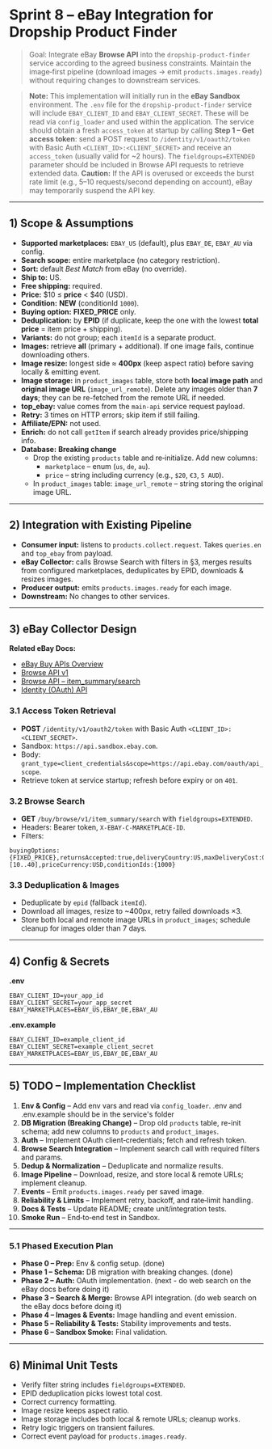 # Sprint 8 – eBay Integration for Dropship Product Finder

> Goal: Integrate eBay **Browse API** into the `dropship-product-finder` service according to the agreed business constraints. Maintain the image‑first pipeline (download images → emit `products.images.ready`) without requiring changes to downstream services.

> **Note:** This implementation will initially run in the **eBay Sandbox** environment. The `.env` file for the `dropship-product-finder` service will include `EBAY_CLIENT_ID` and `EBAY_CLIENT_SECRET`. These will be read via `config_loader` and used within the application. The service should obtain a fresh `access_token` at startup by calling **Step 1 – Get access token**: send a POST request to `/identity/v1/oauth2/token` with Basic Auth `<CLIENT_ID>:<CLIENT_SECRET>` and receive an `access_token` (usually valid for \~2 hours). The `fieldgroups=EXTENDED` parameter should be included in Browse API requests to retrieve extended data. **Caution:** If the API is overused or exceeds the burst rate limit (e.g., 5–10 requests/second depending on account), eBay may temporarily suspend the API key.

---

## 1) Scope & Assumptions

- **Supported marketplaces:** `EBAY_US` (default), plus `EBAY_DE`, `EBAY_AU` via config.
- **Search scope:** entire marketplace (no category restriction).
- **Sort:** default *Best Match* from eBay (no override).
- **Ship to:** US.
- **Free shipping:** required.
- **Price:** \$10 ≤ **price** < \$40 (USD).
- **Condition:** **NEW** (conditionId `1000`).
- **Buying option:** **FIXED\_PRICE** only.
- **Deduplication:** by **EPID** (if duplicate, keep the one with the lowest **total price** = item price + shipping).
- **Variants:** do not group; each `itemId` is a separate product.
- **Images:** retrieve **all** (primary + additional). If one image fails, continue downloading others.
- **Image resize:** longest side ≈ **400px** (keep aspect ratio) before saving locally & emitting event.
- **Image storage:** in `product_images` table, store both **local image path** and **original image URL** (`image_url_remote`). Delete any images older than **7 days**; they can be re-fetched from the remote URL if needed.
- **top\_ebay:** value comes from the `main-api` service request payload.
- **Retry:** 3 times on HTTP errors; skip item if still failing.
- **Affiliate/EPN:** not used.
- **Enrich:** do not call `getItem` if search already provides price/shipping info.
- **Database:** **Breaking change**
  - Drop the existing `products` table and re‑initialize. Add new columns:
    - `marketplace` – enum (`us`, `de`, `au`).
    - `price` – string including currency (e.g., `$20`, `€3`, `5 AUD`).
  - In `product_images` table: `image_url_remote` – string storing the original image URL.

---

## 2) Integration with Existing Pipeline

- **Consumer input:** listens to `products.collect.request`. Takes `queries.en` and `top_ebay` from payload.
- **eBay Collector:** calls Browse Search with filters in §3, merges results from configured marketplaces, deduplicates by EPID, downloads & resizes images.
- **Producer output:** emits `products.images.ready` for each image.
- **Downstream:** No changes to other services.

---

## 3) eBay Collector Design

**Related eBay Docs:**

- [eBay Buy APIs Overview](https://developer.ebay.com/api-docs/buy/overview.html)
- [Browse API v1](https://developer.ebay.com/api-docs/buy/browse/overview.html)
- [Browse API – item\_summary/search](https://developer.ebay.com/api-docs/buy/browse/resources/item_summary/methods/search)
- [Identity (OAuth) API](https://developer.ebay.com/api-docs/commerce/identity/overview.html)

### 3.1 Access Token Retrieval

- **POST** `/identity/v1/oauth2/token` with Basic Auth `<CLIENT_ID>:<CLIENT_SECRET>`.
- Sandbox: `https://api.sandbox.ebay.com`.
- Body: `grant_type=client_credentials&scope=https://api.ebay.com/oauth/api_scope`.
- Retrieve token at service startup; refresh before expiry or on `401`.

### 3.2 Browse Search

- **GET** `/buy/browse/v1/item_summary/search` with `fieldgroups=EXTENDED`.
- Headers: Bearer token, `X-EBAY-C-MARKETPLACE-ID`.
- Filters:

```
buyingOptions:{FIXED_PRICE},returnsAccepted:true,deliveryCountry:US,maxDeliveryCost:0,price:[10..40],priceCurrency:USD,conditionIds:{1000}
```

### 3.3 Deduplication & Images

- Deduplicate by `epid` (fallback `itemId`).
- Download all images, resize to \~400px, retry failed downloads ×3.
- Store both local and remote image URLs in `product_images`; schedule cleanup for images older than 7 days.

---

## 4) Config & Secrets

**.env**

```env
EBAY_CLIENT_ID=your_app_id
EBAY_CLIENT_SECRET=your_app_secret
EBAY_MARKETPLACES=EBAY_US,EBAY_DE,EBAY_AU
```

**.env.example**

```env
EBAY_CLIENT_ID=example_client_id
EBAY_CLIENT_SECRET=example_client_secret
EBAY_MARKETPLACES=EBAY_US,EBAY_DE,EBAY_AU
```

---

## 5) TODO – Implementation Checklist

1. **Env & Config** – Add env vars and read via `config_loader`. .env and .env.example should be in the service's folder
2. **DB Migration (Breaking Change)** – Drop old `products` table, re-init schema; add new columns to `products` and `product_images`.
3. **Auth** – Implement OAuth client‑credentials; fetch and refresh token.
4. **Browse Search Integration** – Implement search call with required filters and params.
5. **Dedup & Normalization** – Deduplicate and normalize results.
6. **Image Pipeline** – Download, resize, and store local & remote URLs; implement cleanup.
7. **Events** – Emit `products.images.ready` per saved image.
8. **Reliability & Limits** – Implement retry, backoff, and rate‑limit handling.
9. **Docs & Tests** – Update README; create unit/integration tests.
10. **Smoke Run** – End‑to‑end test in Sandbox.

---

### 5.1 Phased Execution Plan

- **Phase 0 – Prep:** Env & config setup. (done)
- **Phase 1 – Schema:** DB migration with breaking changes. (done)
- **Phase 2 – Auth:** OAuth implementation. (next - do web search on the eBay docs before doing it)
- **Phase 3 – Search & Merge:** Browse API integration. (do web search on the eBay docs before doing it)
- **Phase 4 – Images & Events:** Image handling and event emission.
- **Phase 5 – Reliability & Tests:** Stability improvements and tests.
- **Phase 6 – Sandbox Smoke:** Final validation.

---

## 6) Minimal Unit Tests

- Verify filter string includes `fieldgroups=EXTENDED`.
- EPID deduplication picks lowest total cost.
- Correct currency formatting.
- Image resize keeps aspect ratio.
- Image storage includes both local & remote URLs; cleanup works.
- Retry logic triggers on transient failures.
- Correct event payload for `products.images.ready`.

